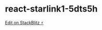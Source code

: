 # react-starlink1-5dts5h

[Edit on StackBlitz ⚡️](https://stackblitz.com/edit/react-starlink1-5dts5h)